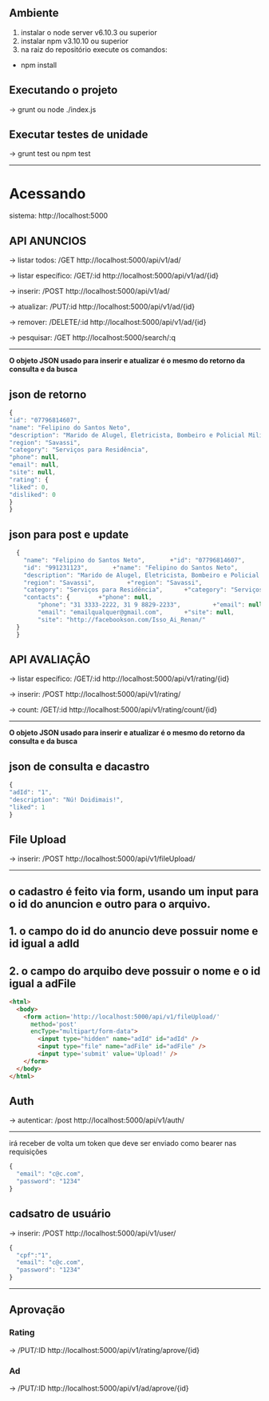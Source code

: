 ## Ambiente
1. instalar o node server v6.10.3 ou superior
2. instalar npm v3.10.10 ou superior
3. na raiz do repositório execute os comandos:
* npm install

## Executando o projeto
-> grunt ou node ./index.js

## Executar testes de unidade
-> grunt test ou npm test

***

# Acessando
sistema: http://localhost:5000

## API ANUNCIOS
-> listar todos: /GET
http://localhost:5000/api/v1/ad/

-> listar específico: /GET/:id
http://localhost:5000/api/v1/ad/{id}

-> inserir: /POST
http://localhost:5000/api/v1/ad/

-> atualizar: /PUT/:id
http://localhost:5000/api/v1/ad/{id}

-> remover: /DELETE/:id
http://localhost:5000/api/v1/ad/{id}

-> pesquisar: /GET
http://localhost:5000/search/:q

***

**O objeto JSON usado para inserir e atualizar é o mesmo do retorno da consulta e da busca**

## json de retorno

```javascript
{
"id": "07796814607",
"name": "Felipino do Santos Neto",
"description": "Marido de Alugel, Eletricista, Bombeiro e Policial Militar",
"region": "Savassi",
"category": "Serviços para Residência",
"phone": null,
"email": null,
"site": null,
"rating": {
"liked": 0,
"disliked": 0
}
}
```
## json para post e update
```javascript 
  {
 	"name": "Felipino do Santos Neto",		 +"id": "07796814607",
 	"id": "991231123",		 +"name": "Felipino do Santos Neto",
 	"description": "Marido de Alugel, Eletricista, Bombeiro e Policial Militar",		 +"description": "Marido de Alugel, Eletricista, Bombeiro e Policial Militar",
 	"region": "Savassi",		 +"region": "Savassi",
 	"category": "Serviços para Residência",		 +"category": "Serviços para Residência",
 	"contacts": {		 +"phone": null,
 		"phone": "31 3333-2222, 31 9 8829-2233",		 +"email": null,
 		"email": "emailqualquer@gmail.com",		 +"site": null,
 		"site": "http://facebookson.com/Isso_Ai_Renan/"		 
  }
  }
```

## API AVALIAÇÂO
-> listar específico: /GET/:id
http://localhost:5000/api/v1/rating/{id}

-> inserir: /POST
http://localhost:5000/api/v1/rating/

-> count: /GET/:id
http://localhost:5000/api/v1/rating/count/{id}

***

**O objeto JSON usado para inserir e atualizar é o mesmo do retorno da consulta e da busca**

## json de consulta e dacastro

```javascript
{
"adId": "1",
"description": "Nú! Doidimais!",
"liked": 1
}
```

## File Upload
-> inserir: /POST
http://localhost:5000/api/v1/fileUpload/

***

## o cadastro é feito via form, usando um input para o id do anuncion e outro para o arquivo.
## 1. o campo do id do anuncio deve possuir nome e id igual a adId
## 2. o campo do arquibo deve possuir o nome e o id igual a adFile

```html
<html>
  <body>
    <form action='http://localhost:5000/api/v1/fileUpload/'
      method='post'
      encType="multipart/form-data">
        <input type="hidden" name="adId" id="adId" />			
        <input type="file" name="adFile" id="adFile" />
        <input type='submit' value='Upload!' />
    </form>     
  </body>
</html>
```
## Auth
-> autenticar: /post
http://localhost:5000/api/v1/auth/

***

irá receber de volta um token que deve ser enviado como bearer nas requisições

```javascript
{
  "email": "c@c.com",
  "password": "1234"
}
```

## cadsatro de usuário
-> inserir: /POST
http://localhost:5000/api/v1/user/

```javascript
{
  "cpf":"1",
  "email": "c@c.com",
  "password": "1234"
}
```
***
## Aprovação

### Rating

-> /PUT/:ID
http://localhost:5000/api/v1/rating/aprove/{id}

### Ad

-> /PUT/:ID
http://localhost:5000/api/v1/ad/aprove/{id}
